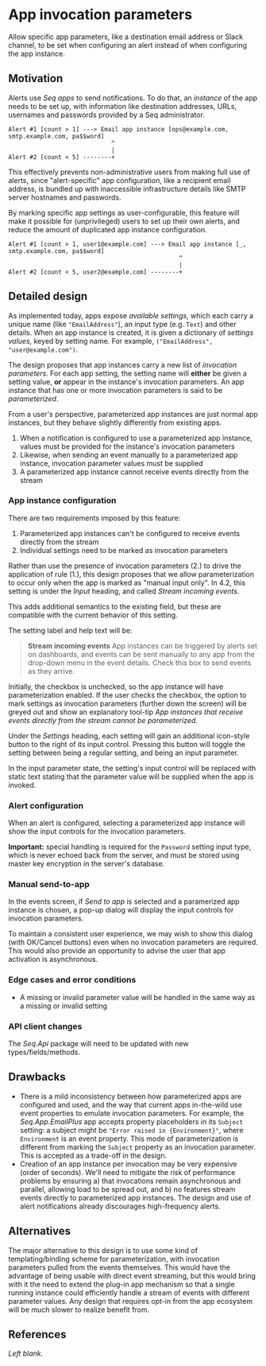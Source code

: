 # App invocation parameters

Allow specific app parameters, like a destination email address or Slack channel, to be set when configuring an alert instead of when configuring the app instance.

## Motivation

Alerts use _Seq apps_ to send notifications. To do that, an _instance_ of the app needs to be set up, with information like destination addresses, URLs, usernames and passwords provided by a Seq administrator.

```
Alert #1 [count > 1] ---> Email app instance [ops@example.com, smtp.example.com, pa$$word]
                             ^
                             |
Alert #2 [count < 5] --------+
```

This effectively prevents non-administrative users from making full use of alerts, since "alert-specific" app configuration, like a recipient email address, is bundled up with inaccessible infrastructure details like SMTP server hostnames and passwords.

By marking specific app settings as user-configurable, this feature will make it possible for (unprivileged) users to set up their own alerts, and reduce the amount of duplicated app instance configuration.

```
Alert #1 [count > 1, user1@example.com] ---> Email app instance [_, smtp.example.com, pa$$word]
                                                ^
                                                |
Alert #2 [count < 5, user2@example.com] --------+
```

## Detailed design

As implemented today, apps expose _available settings_, which each carry a unique name (like `"EmailAddress"`), an input type (e.g. `Text`) and other details. When an app instance is created, it is given a dictionary of _settings values_, keyed by setting name. For example, `("EmailAddress", "user@example.com")`.

The design proposes that app instances carry a new list of _invocation parameters_. For each app setting, the setting name will **either** be given a setting value, **or** appear in the instance's invocation parameters. An app instance that has one or more invocation parameters is said to be _parameterized_.

From a user's perspective, parameterized app instances are just normal app instances, but they behave slightly differently from existing apps.

1. When a notification is configured to use a parameterized app instance, values must be provided for the instance's invocation parameters
1. Likewise, when sending an event manually to a parameterized app instance, invocation parameter values must be supplied
1. A parameterized app instance cannot receive events directly from the stream

### App instance configuration

There are two requirements imposed by this feature:

1. Parameterized app instances can't be configured to receive events directly from the stream
1. Individual settings need to be marked as invocation parameters

Rather than use the presence of invocation parameters (2.) to drive the application of rule (1.), this design proposes that we allow parameterization to occur only when the app is marked as "manual input only". In 4.2, this setting is under the _Input_ heading, and called _Stream incoming events_.

This adds additional semantics to the existing field, but these are compatible with the current behavior of this setting.

The setting label and help text will be:

> **Stream incoming events**
> App instances can be triggered by alerts set on dashboards, and events can be sent manually to any app from the drop-down menu in the event details. Check this box to send events as they arrive.

Initially, the checkbox is unchecked, so the app instance will have parameterization enabled. If the user checks the checkbox, the option to mark settings as invocation parameters (further down the screen) will be greyed out and show an explanatory tool-tip _App instances that receive events directly from the stream cannot be parameterized_.

Under the _Settings_ heading, each setting will gain an additional icon-style button to the right of its input control. Pressing this button will toggle the setting between being a regular setting, and being an input parameter.

In the input parameter state, the setting's input control will be replaced with static text stating that the parameter value will be supplied when the app is invoked.

### Alert configuration

When an alert is configured, selecting a parameterized app instance will show the input controls for the invocation parameters.

**Important:** special handling is required for the `Password` setting input type, which is never echoed back from the server, and must be stored using master key encryption in the server's database.

### Manual send-to-app

In the events screen, if _Send to app_ is selected and a paramerized app instance is chosen, a pop-up dialog will display the input controls for invocation parameters.

To maintain a consistent user experience, we may wish to show this dialog (with OK/Cancel buttons) even when no invocation parameters are required. This would also provide an opportunity to advise the user that app activation is asynchronous.

### Edge cases and error conditions

* A missing or invalid parameter value will be handled in the same way as a missing or invalid setting

### API client changes

The _Seq.Api_ package will need to be updated with new types/fields/methods.

## Drawbacks

* There is a mild inconsistency between how parameterized apps are configured and used, and the way that current apps in-the-wild use event properties to emulate invocation parameters. For example, the _Seq.App.EmailPlus_ app accepts property placeholders in its `Subject` setting: a subject might be `"Error raised in {Environment}"`, where `Environment` is an event property. This mode of parameterization is different from marking the `Subject` property as an invocation parameter. This is accepted as a trade-off in the design.
* Creation of an app instance per invocation may be very expensive (order of seconds). We'll need to mitigate the risk of performance problems by ensuring a) that invocations remain asynchronous and parallel, allowing load to be spread out, and b) no features stream events directly to parameterized app instances. The design and use of alert notifications already discourages high-frequency alerts.

## Alternatives

The major alternative to this design is to use some kind of templating/binding scheme for parameterization, with invocation parameters pulled from the events themselves. This would have the advantage of being usable with direct event streaming, but this would bring with it the need to extend the plug-in app mechanism so that a single running instance could efficiently handle a stream of events with different parameter values. Any design that requires opt-in from the app ecosystem will be much slower to realize benefit from.

## References

_Left blank._
